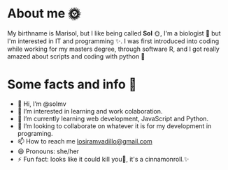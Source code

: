 # About me 🌞

My birthname is Marisol, but I like being called **Sol** 🌞, I'm a biologist 🌱 but I'm interested in IT and programming ✨.
I was first introduced into coding while working for my masters degree, through software R, and I got really amazed about scripts and coding with python 🐍

# Some facts and info 🌅

- 👋 Hi, I’m @solmv
- 👀 I’m interested in learning and work colaboration.
- 🌱 I’m currently learning web development, JavaScript and Python.
- 💞️ I’m looking to collaborate on whatever it is for my development in programing.
- 📫 How to reach me losiramvadillo@gmail.com
- 😄 Pronouns: she/her
- ⚡ Fun fact: looks like it could kill you🔪, it's a cinnamonroll.✨

<!---
solmv/solmv is a ✨ special ✨ repository because its `README.md` (this file) appears on your GitHub profile.
You can click the Preview link to take a look at your changes.
--->
